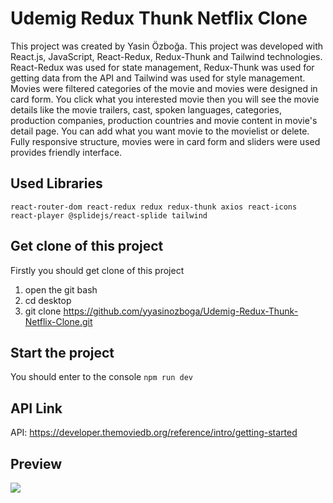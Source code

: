 # Udemig Redux Thunk Netflix Clone

This project was created by Yasin Özboğa.
This project was developed with React.js, JavaScript, React-Redux, Redux-Thunk and Tailwind technologies.
React-Redux was used for state management, Redux-Thunk was used for getting data from the API and Tailwind was used for style management.
Movies were filtered categories of the movie and movies were designed in card form.
You click what you interested movie then you will see the movie details like the movie trailers, cast, spoken languages, categories, production companies, production countries and movie content in movie's detail page.
You can add what you want movie to the movielist or delete.
Fully responsive structure, movies were in card form and sliders were used provides friendly interface.

## Used Libraries

```
react-router-dom react-redux redux redux-thunk axios react-icons react-player @splidejs/react-splide tailwind
```

## Get clone of this project

Firstly you should get clone of this project

1. open the git bash
2. cd desktop
3. git clone https://github.com/yyasinozboga/Udemig-Redux-Thunk-Netflix-Clone.git

## Start the project

You should enter to the console `npm run dev`

## API Link

API: https://developer.themoviedb.org/reference/intro/getting-started

## Preview

<img src="/public/assets/Netflix Clone Gif.gif">
